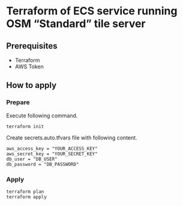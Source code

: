 Terraform of ECS service running OSM “Standard” tile server
=====

## Prerequisites

* Terraform
* AWS Token

## How to apply

### Prepare

Execute following command.

```
terraform init
```

Create secrets.auto.tfvars file with following content.

```
aws_access_key = "YOUR_ACCESS_KEY"
aws_secret_key = "YOUR_SECRET_KEY"
db_user = "DB_USER"
db_password = "DB_PASSWORD"
```

### Apply

```
terraform plan
terraform apply
```
